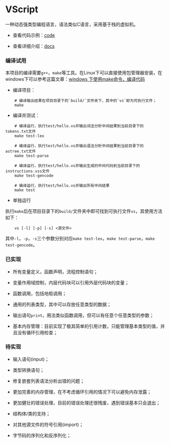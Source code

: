 # VScript

一种动态强类型编程语言，语法类似C语言，采用基于栈的虚拟机。

* 查看代码示例：[code](code/)

* 查看详细介绍：[docs](docs/Intro.md)

### 编译试用

本项目的编译需要`g++`，`make`等工具。在Linux下可以直接使用包管理器安装，在windows下可以参考这篇文章：[windows 下使用make命令，编译代码](https://blog.csdn.net/Nicholas_Liu2017/article/details/78323391)

* 编译项目：

```shell
    # 编译输出结果在项目目录下的`build/`文件夹下，其中的`vs`即为可执行文件；
    make
```

* 编译并测试：

``` shell
    # 编译运行，执行test/hello.vs并输出词法分析中间结果到当前目录下的tokens.txt文件
    make test-lex

    # 编译运行，执行test/hello.vs并输出语法分析中间结果到当前目录下的astree.txt文件
    make test-parse

    # 编译运行，执行test/hello.vs并输出生成的中间代码到当前目录下的instructions.vss文件
    make test-gencode

    # 编译运行，执行test/hello.vs并输出所有中间结果
    make test
```

* 单独运行

执行`make`后在项目目录下的`build/`文件夹中即可找到可执行文件`vs`，其使用方法如下：

```
    vs [-l] [-p] [-s] <源文件>
```

其中`-l`，`-p`，`-s`三个参数分别对应`make test-lex`，`make test-parse`，`make test-gencode`。

### 已实现

* 所有变量定义，函数声明，流程控制语句；

* 变量作用域控制，内层代码块可以引用外层代码块的变量；

* 函数调用，包括地柜调用；

* 通用的列表类型，其中可以存放任意类型的数据；

* 输出语句`print`，用法类似函数调用，但可以有任意个任意类型的参数；

* 基本内存管理：目前实现了极其简单的引用计数，只能管理基本类型的值，并且没有循环引用检查；

### 待实现

* 输入语句(input)；

* 类型转换语句；

* 修复嵌套列表语法分析出错的问题；

* 更加完善的内存管理，在不考虑循环引用的情况下可以避免内存泄露；

* 更加健壮的错误处理，目前的错误处理还很残废，遇到错误基本只会退出；

* 结构体/类的支持；

* 对其他源文件的符号引用(import)；

* 字节码的序列化和反序列化；
